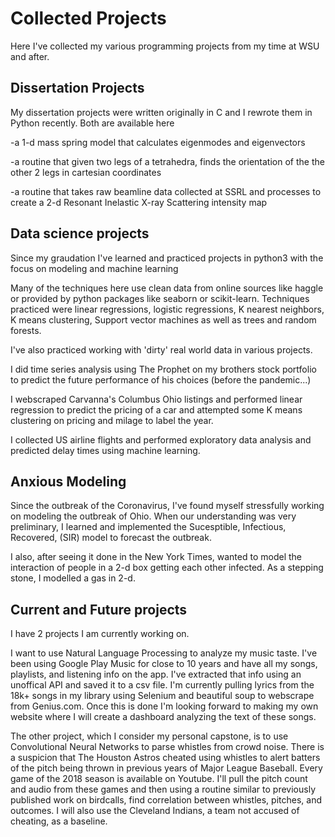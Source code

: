 # Collected Projects

Here I've collected my various programming projects from my time at WSU and after. 

## Dissertation Projects

My dissertation projects were written originally in C and I rewrote them in Python recently. Both are available here

-a 1-d mass spring model that calculates eigenmodes and eigenvectors

-a routine that given two legs of a tetrahedra, finds the orientation of the the other 2 legs in cartesian coordinates

-a routine that takes raw beamline data collected at SSRL and processes to create a 2-d Resonant Inelastic X-ray Scattering intensity map

## Data science projects

Since my graudation I've learned and practiced projects in python3 with the focus on modeling and machine learning

Many of the techniques here use clean data from online sources like haggle or provided by python packages like seaborn or scikit-learn.
Techniques practiced were linear regressions, logistic regressions, K nearest neighbors, K means clustering, Support vector machines as well as trees and random forests.

I've also practiced working with 'dirty' real world data in various projects.

I did time series analysis using The Prophet on my brothers stock portfolio to predict the future performance of his choices (before the pandemic...)

I webscraped Carvanna's Columbus Ohio listings and performed linear regression to predict the pricing of a car and attempted some K means clustering on pricing and milage to label the year.

I collected US airline flights and performed exploratory data analysis and predicted delay times using machine learning.

## Anxious Modeling

Since the outbreak of the Coronavirus, I've found myself stressfully working on modeling the outbreak of Ohio. When our understanding was very preliminary, I learned and implemented the Sucesptible, Infectious, Recovered, (SIR) model to forecast the outbreak. 

I also, after seeing it done in the New York Times, wanted to model the interaction of people in a 2-d box getting each other infected. As a stepping stone, I modelled a gas in 2-d.

## Current and Future projects

I have 2 projects I am currently working on.

I want to use Natural Language Processing to analyze my music taste. I've been using Google Play Music for close to 10 years and have all my songs, playlists, and listening info on the app. I've extracted that info using an unoffical API and saved it to a csv file. I'm currently pulling lyrics from the 18k+ songs in my library using Selenium and beautiful soup to webscrape from Genius.com. Once this is done I'm looking forward to making my own website where I will create a dashboard analyzing the text of these songs.

The other project, which I consider my personal capstone, is to use Convolutional Neural Networks to parse whistles from crowd noise. There is a suspicion that The Houston Astros cheated using whistles to alert batters of the pitch being thrown in previous years of Major League Baseball. Every game of the 2018 season is available on Youtube. I'll pull the pitch count and audio from these games and then using a routine similar to previously published work on birdcalls, find correlation between whistles, pitches, and outcomes. I will also use the Cleveland Indians, a team not accused of cheating, as a baseline.
